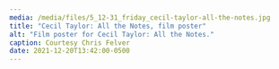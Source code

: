 ```yaml
---
media: /media/files/5_12-31_friday_cecil-taylor-all-the-notes.jpg
title: "Cecil Taylor: All the Notes, film poster"
alt: "Film poster for Cecil Taylor: All the Notes."
caption: Courtesy Chris Felver
date: 2021-12-20T13:42:00-0500
---
```

